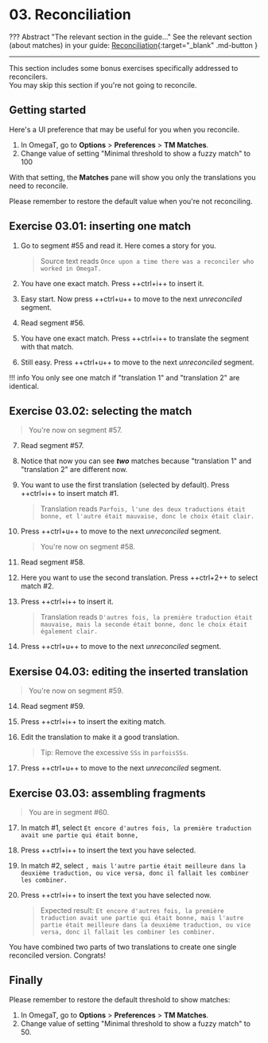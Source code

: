 # 03. Reconciliation

<!-- prettier-ignore -->
??? Abstract "The relevant section in the guide..."
    See the relevant section (about matches) in your guide:
    [Reconciliation](../reconciliation/matches.md){:target="_blank" .md-button }

---

This section includes some bonus exercises specifically addressed to reconcilers.  
You may skip this section if you're not going to reconcile.

## Getting started

Here's a UI preference that may be useful for you when you reconcile.

1. In OmegaT, go to **Options** > **Preferences** > **TM Matches**.
2. Change value of setting "Minimal threshold to show a fuzzy match" to 100

With that setting, the **Matches** pane will show you only the translations you need to reconcile.

Please remember to restore the default value when you're not reconciling.

## Exercise 03.01: inserting one match

1. Go to segment #55 and read it. Here comes a story for you.

    > Source text reads `Once upon a time there was a reconciler who worked in OmegaT.`

2. You have one exact match. Press ++ctrl+i++ to insert it.
3. Easy start. Now press ++ctrl+u++ to move to the next _unreconciled_ segment.
4. Read segment #56.
5. You have one exact match. Press ++ctrl+i++ to translate the segment with that match.
6. Still easy. Press ++ctrl+u++ to move to the next _unreconciled_ segment.

<!-- prettier-ignore -->
!!! info
    You only see one match if "translation 1" and "translation 2" are identical.

<!-- add info above to the guides @todo -->

## Exercise 03.02: selecting the match

> You're now on segment #57.

7. Read segment #57.
8. Notice that now you can see **_two_** matches because "translation 1" and "translation 2" are different now.
9. You want to use the first translation (selected by default). Press ++ctrl+i++ to insert match #1.

    > Translation reads `Parfois, l'une des deux traductions était bonne, et l'autre était mauvaise, donc le choix était clair.`

10. Press ++ctrl+u++ to move to the next _unreconciled_ segment.

    > You're now on segment #58.

11. Read segment #58.
12. Here you want to use the second translation. Press ++ctrl+2++ to select match #2.
13. Press ++ctrl+i++ to insert it.

    > Translation reads `D'autres fois, la première traduction était mauvaise, mais la seconde était bonne, donc le choix était également clair.`

14. Press ++ctrl+u++ to move to the next _unreconciled_ segment.

## Exersise 04.03: editing the inserted translation

> You're now on segment #59.

14. Read segment #59.
15. Press ++ctrl+i++ to insert the exiting match.
16. Edit the translation to make it a good translation.

    > Tip: Remove the excessive `SSs` in `parfoisSSs`.

17. Press ++ctrl+u++ to move to the next _unreconciled_ segment.

## Exercise 03.03: assembling fragments

> You are in segment #60.

17. In match #1, select `Et encore d'autres fois, la première traduction avait une partie qui était bonne, `
18. Press ++ctrl+i++ to insert the text you have selected.
19. In match #2, select `, mais l'autre partie était meilleure dans la deuxième traduction, ou vice versa, donc il fallait les combiner les combiner.`
20. Press ++ctrl+i++ to insert the text you have selected now.

    > Expected result: `Et encore d'autres fois, la première traduction avait une partie qui était bonne, mais l'autre partie était meilleure dans la deuxième traduction, ou vice versa, donc il fallait les combiner les combiner.`

You have combined two parts of two translations to create one single reconciled version. Congrats!

## Finally

Please remember to restore the default threshold to show matches:

1. In OmegaT, go to **Options** > **Preferences** > **TM Matches**.
2. Change value of setting "Minimal threshold to show a fuzzy match" to 50.
